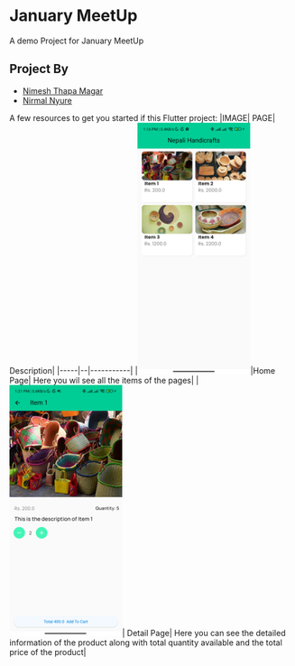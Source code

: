 # January MeetUp

A demo Project for January MeetUp
## Project By

* [Nimesh Thapa Magar](https://github.com/nimsmgr) 
* [Nirmal Nyure](https://github.com/nirmalnyure1)

A few resources to get you started if this Flutter project:
|IMAGE| PAGE| Description|
|-----|--|-----------|
|<img src="assets/Home.jpg" style="width:200px">|Home Page| Here you wil see all the items of the pages|
|<img src="assets/Detail.jpg" style="width:200px">| Detail Page| Here you can see the detailed information of the product along with total quantity available and the total price of the product|
